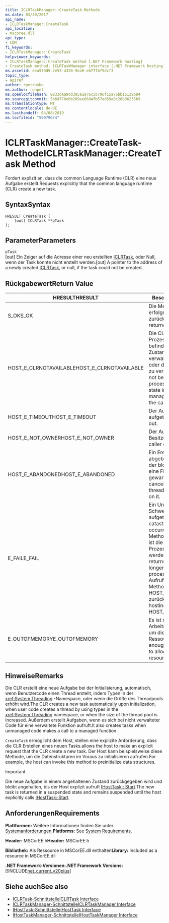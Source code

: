 ```yaml
---
title: ICLRTaskManager::CreateTask-Methode
ms.date: 03/30/2017
api_name:
- ICLRTaskManager.CreateTask
api_location:
- mscoree.dll
api_type:
- COM
f1_keywords:
- ICLRTaskManager::CreateTask
helpviewer_keywords:
- ICLRTaskManager::CreateTask method [.NET Framework hosting]
- CreateTask method, ICLRTaskManager interface [.NET Framework hosting]
ms.assetid: eea570d9-2e53-4320-9ea0-eb777bf9dcf3
topic_type:
- apiref
author: rpetrusha
ms.author: ronpet
ms.openlocfilehash: 8833daa9cd385a1a76c5b706f15a76bb15139b84
ms.sourcegitcommit: 5b6d778ebb269ee6684fb57ad69a8c28b06235b9
ms.translationtype: MT
ms.contentlocale: de-DE
ms.lasthandoff: 04/08/2019
ms.locfileid: "59079674"
---
```

# <a name="iclrtaskmanagercreatetask-method"></a><span data-ttu-id="102ef-102">ICLRTaskManager::CreateTask-Methode</span><span class="sxs-lookup"><span data-stu-id="102ef-102">ICLRTaskManager::CreateTask Method</span></span>
<span data-ttu-id="102ef-103">Fordert explizit an, dass die common Language Runtime (CLR) eine neue Aufgabe erstellt.</span><span class="sxs-lookup"><span data-stu-id="102ef-103">Requests explicitly that the common language runtime (CLR) create a new task.</span></span>  
  
## <a name="syntax"></a><span data-ttu-id="102ef-104">Syntax</span><span class="sxs-lookup"><span data-stu-id="102ef-104">Syntax</span></span>  
  
```  
HRESULT CreateTask (  
    [out] ICLRTask **pTask  
);  
```  
  
## <a name="parameters"></a><span data-ttu-id="102ef-105">Parameter</span><span class="sxs-lookup"><span data-stu-id="102ef-105">Parameters</span></span>  
 `pTask`  
 <span data-ttu-id="102ef-106">[out] Ein Zeiger auf die Adresse einer neu erstellten [ICLRTask](../../../../docs/framework/unmanaged-api/hosting/iclrtask-interface.md), oder Null, wenn der Task konnte nicht erstellt werden.</span><span class="sxs-lookup"><span data-stu-id="102ef-106">[out] A pointer to the address of a newly created [ICLRTask](../../../../docs/framework/unmanaged-api/hosting/iclrtask-interface.md), or null, if the task could not be created.</span></span>  
  
## <a name="return-value"></a><span data-ttu-id="102ef-107">Rückgabewert</span><span class="sxs-lookup"><span data-stu-id="102ef-107">Return Value</span></span>  
  
|<span data-ttu-id="102ef-108">HRESULT</span><span class="sxs-lookup"><span data-stu-id="102ef-108">HRESULT</span></span>|<span data-ttu-id="102ef-109">Beschreibung</span><span class="sxs-lookup"><span data-stu-id="102ef-109">Description</span></span>|  
|-------------|-----------------|  
|<span data-ttu-id="102ef-110">S_OK</span><span class="sxs-lookup"><span data-stu-id="102ef-110">S_OK</span></span>|<span data-ttu-id="102ef-111">Die Methode wurde erfolgreich zurückgegeben.</span><span class="sxs-lookup"><span data-stu-id="102ef-111">The method returned successfully.</span></span>|  
|<span data-ttu-id="102ef-112">HOST_E_CLRNOTAVAILABLE</span><span class="sxs-lookup"><span data-stu-id="102ef-112">HOST_E_CLRNOTAVAILABLE</span></span>|<span data-ttu-id="102ef-113">Die CLR wurde nicht in einen Prozess geladen und befindet sich in einem Zustand, in dem nicht verwalteten Code ausführen oder den Aufruf erfolgreich zu verarbeiten.</span><span class="sxs-lookup"><span data-stu-id="102ef-113">The CLR has not been loaded into a process, or the CLR is in a state in which it cannot run managed code or process the call successfully.</span></span>|  
|<span data-ttu-id="102ef-114">HOST_E_TIMEOUT</span><span class="sxs-lookup"><span data-stu-id="102ef-114">HOST_E_TIMEOUT</span></span>|<span data-ttu-id="102ef-115">Der Aufruf ist ein Timeout aufgetreten.</span><span class="sxs-lookup"><span data-stu-id="102ef-115">The call timed out.</span></span>|  
|<span data-ttu-id="102ef-116">HOST_E_NOT_OWNER</span><span class="sxs-lookup"><span data-stu-id="102ef-116">HOST_E_NOT_OWNER</span></span>|<span data-ttu-id="102ef-117">Der Aufrufer ist nicht Besitzer der Sperre.</span><span class="sxs-lookup"><span data-stu-id="102ef-117">The caller does not own the lock.</span></span>|  
|<span data-ttu-id="102ef-118">HOST_E_ABANDONED</span><span class="sxs-lookup"><span data-stu-id="102ef-118">HOST_E_ABANDONED</span></span>|<span data-ttu-id="102ef-119">Ein Ereignis wurde abgebrochen, während sich der blockierte Thread oder eine Fiber darauf gewartet.</span><span class="sxs-lookup"><span data-stu-id="102ef-119">An event was canceled while a blocked thread or fiber was waiting on it.</span></span>|  
|<span data-ttu-id="102ef-120">E_FAIL</span><span class="sxs-lookup"><span data-stu-id="102ef-120">E_FAIL</span></span>|<span data-ttu-id="102ef-121">Ein Unbekannter Schwerwiegender Fehler ist aufgetreten.</span><span class="sxs-lookup"><span data-stu-id="102ef-121">An unknown catastrophic failure occurred.</span></span> <span data-ttu-id="102ef-122">Wenn eine Methode E_FAIL zurückgibt, ist die CLR nicht mehr im Prozess verwendet werden.</span><span class="sxs-lookup"><span data-stu-id="102ef-122">When a method returns E_FAIL, the CLR is no longer usable within the process.</span></span> <span data-ttu-id="102ef-123">Nachfolgende Aufrufe zum Hosten der Methoden HOST_E_CLRNOTAVAILABLE zurück.</span><span class="sxs-lookup"><span data-stu-id="102ef-123">Subsequent calls to hosting methods return HOST_E_CLRNOTAVAILABLE.</span></span>|  
|<span data-ttu-id="102ef-124">E_OUTOFMEMORY</span><span class="sxs-lookup"><span data-stu-id="102ef-124">E_OUTOFMEMORY</span></span>|<span data-ttu-id="102ef-125">Es ist nicht genügend Arbeitsspeicher verfügbar, um die angeforderte Ressource zuzuweisen.</span><span class="sxs-lookup"><span data-stu-id="102ef-125">Not enough memory is available to allocate the requested resource.</span></span>|  
  
## <a name="remarks"></a><span data-ttu-id="102ef-126">Hinweise</span><span class="sxs-lookup"><span data-stu-id="102ef-126">Remarks</span></span>  
 <span data-ttu-id="102ef-127">Die CLR erstellt eine neue Aufgabe bei der Initialisierung, automatisch, wenn Benutzercode einen Thread erstellt, indem Typen in der <xref:System.Threading> -Namespace, oder wenn die Größe des Threadpools erhöht wird.</span><span class="sxs-lookup"><span data-stu-id="102ef-127">The CLR creates a new task automatically upon initialization, when user code creates a thread by using types in the <xref:System.Threading> namespace, or when the size of the thread pool is increased.</span></span> <span data-ttu-id="102ef-128">Außerdem erstellt Aufgaben, wenn es sich bei nicht verwalteter Code für eine verwaltete Funktion aufruft.</span><span class="sxs-lookup"><span data-stu-id="102ef-128">It also creates tasks when unmanaged code makes a call to a managed function.</span></span>  
  
 `CreateTask` <span data-ttu-id="102ef-129">ermöglicht dem Host, stellen eine explizite Anforderung, dass die CLR Erstellen eines neuen Tasks.</span><span class="sxs-lookup"><span data-stu-id="102ef-129">allows the host to make an explicit request that the CLR create a new task.</span></span> <span data-ttu-id="102ef-130">Der Host kann beispielsweise diese Methode, um die Datenstrukturen im Voraus zu initialisieren aufrufen.</span><span class="sxs-lookup"><span data-stu-id="102ef-130">For example, the host can invoke this method to preinitialize data structures.</span></span>  
  
> [!IMPORTANT]
>  <span data-ttu-id="102ef-131">Die neue Aufgabe in einem angehaltenen Zustand zurückgegeben wird und bleibt angehalten, bis der Host explizit aufruft [IHostTask:: Start](../../../../docs/framework/unmanaged-api/hosting/ihosttask-start-method.md).</span><span class="sxs-lookup"><span data-stu-id="102ef-131">The new task is returned in a suspended state and remains suspended until the host explicitly calls [IHostTask::Start](../../../../docs/framework/unmanaged-api/hosting/ihosttask-start-method.md).</span></span>  
  
## <a name="requirements"></a><span data-ttu-id="102ef-132">Anforderungen</span><span class="sxs-lookup"><span data-stu-id="102ef-132">Requirements</span></span>  
 <span data-ttu-id="102ef-133">**Plattformen:** Weitere Informationen finden Sie unter [Systemanforderungen](../../../../docs/framework/get-started/system-requirements.md).</span><span class="sxs-lookup"><span data-stu-id="102ef-133">**Platforms:** See [System Requirements](../../../../docs/framework/get-started/system-requirements.md).</span></span>  
  
 <span data-ttu-id="102ef-134">**Header:** MSCorEE.h</span><span class="sxs-lookup"><span data-stu-id="102ef-134">**Header:** MSCorEE.h</span></span>  
  
 <span data-ttu-id="102ef-135">**Bibliothek:** Als Ressource in MSCorEE.dll enthalten</span><span class="sxs-lookup"><span data-stu-id="102ef-135">**Library:** Included as a resource in MSCorEE.dll</span></span>  
  
 **<span data-ttu-id="102ef-136">.NET Framework-Versionen:</span><span class="sxs-lookup"><span data-stu-id="102ef-136">.NET Framework Versions:</span></span>** [!INCLUDE[net_current_v20plus](../../../../includes/net-current-v20plus-md.md)]  
  
## <a name="see-also"></a><span data-ttu-id="102ef-137">Siehe auch</span><span class="sxs-lookup"><span data-stu-id="102ef-137">See also</span></span>

- [<span data-ttu-id="102ef-138">ICLRTask-Schnittstelle</span><span class="sxs-lookup"><span data-stu-id="102ef-138">ICLRTask Interface</span></span>](../../../../docs/framework/unmanaged-api/hosting/iclrtask-interface.md)
- [<span data-ttu-id="102ef-139">ICLRTaskManager-Schnittstelle</span><span class="sxs-lookup"><span data-stu-id="102ef-139">ICLRTaskManager Interface</span></span>](../../../../docs/framework/unmanaged-api/hosting/iclrtaskmanager-interface.md)
- [<span data-ttu-id="102ef-140">IHostTask-Schnittstelle</span><span class="sxs-lookup"><span data-stu-id="102ef-140">IHostTask Interface</span></span>](../../../../docs/framework/unmanaged-api/hosting/ihosttask-interface.md)
- [<span data-ttu-id="102ef-141">IHostTaskManager-Schnittstelle</span><span class="sxs-lookup"><span data-stu-id="102ef-141">IHostTaskManager Interface</span></span>](../../../../docs/framework/unmanaged-api/hosting/ihosttaskmanager-interface.md)

